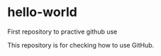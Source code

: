 # hello-world
First repository to practive github use

This repository is for checking how to use GitHub.
